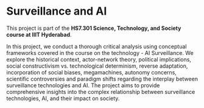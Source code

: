 # Surveillance and AI
This project is part of the **HS7.301 Science, Technology, and Society course at IIIT Hyderabad**.

In this project, we conduct a thorough critical analysis using conceptual frameworks covered in the course on the technology - AI Surveillance. We explore the historical context, actor-network theory, political implications, social constructivism vs. technological determinism, reverse adaptation, incorporation of social biases, megamachines, autonomy concerns, scientific controversies and paradigm shifts regarding the interplay between surveillance technologies and AI. The project aims to provide comprehensive insights into the complex relationship between surveillance technologies, AI, and their impact on society.
